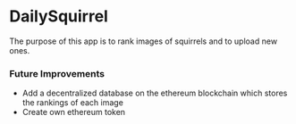 # DailySquirrel

The purpose of this app is to rank images of squirrels and to upload new ones.


### Future Improvements

- Add a decentralized database on the ethereum blockchain which stores the rankings of each image
- Create own ethereum token
